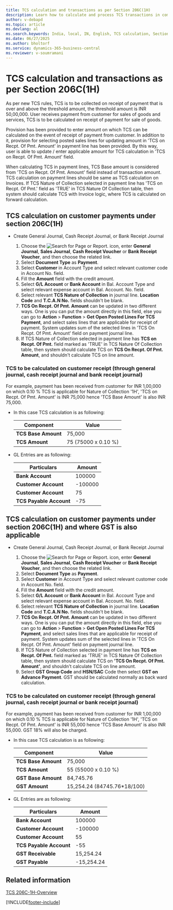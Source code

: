 ```yaml
---
title: TCS calculation and transactions as per Section 206C(1H)
description: Learn how to calculate and process TCS transactions in compliance with Section 206C(1H) in Business Central for India.
author: v-debapd
ms.topic: article
ms.devlang: al
ms.search.keywords: India, local, IN, English, TCS calculation, Section 206C
ms.date: 06/27/2025
ms.author: bholtorf
ms.service: dynamics-365-business-central
ms.reviewer: v-soumramani
---
```


# TCS calculation and transactions as per Section 206C(1H)

As per new TCS rules, TCS is to be collected on receipt of payment that is over and above the threshold amount, the threshold amount is INR 50,00,000. User receives payment from customer for sales of goods and services, TCS is to be calculated on receipt of payment for sale of goods.

Provision has been provided to enter amount on which TCS can be calculated on the event of receipt of payment from customer. In addition to it, provision for selecting posted sales lines for updating amount in 'TCS on Recpt. Of Pmt. Amount' in payment line has been provided. By this way, user is able to update / enter applicable amount for TCS calculation in 'TCS on Recpt. Of Pmt. Amount' field.

When calculating TCS in payment lines, TCS Base amount is considered from 'TCS on Recpt. Of Pmt. Amount' field instead of transaction amount. TCS calculation on payment lines should be same as TCS calculation on Invoices. If TCS Nature of Collection selected in payment line has 'TCS on Recpt. Of Pmt.' field as 'TRUE' in TCS Nature Of Collection table, then system should calculate TCS with Invoice logic, where TCS is calculated on forward calculation.

## TCS calculation on customer payments under section 206C(1H)

- Create General Journal, Cash Receipt Journal, or Bank Receipt Journal

  1. Choose the ![Search for Page or Report.](image/search_small.png "Search for Page or Report icon") icon, enter **General Journal**, **Sales Journal**, **Cash Receipt Voucher** or **Bank Receipt Voucher**, and then choose the related link.
  1. Select **Document Type** as **Payment**.
  1. Select **Customer** in Account Type and select relevant customer code in Account No. field.
  1. Fill the **Amount** field with the credit amount.
  1. Select **G/L Account** or **Bank Account** in Bal. Account Type and select relevant expense account in Bal. Account. No. field.
  1. Select relevant **TCS Nature of Collection** in journal line. **Location Code** and **T.C.A.N No.** fields shouldn't be blank.
  1. **TCS On Recpt. Of Pmt. Amount** can be updated in two different ways. One is you can put the amount directly in this field, else you can go to **Action** > **Function** > **Get Open Posted Lines For TCS Payment**, and select sales lines that are applicable for receipt of payment. System updates sum of the selected lines in 'TCS On Recpt. Of Pmt. Amount' field on payment journal line.
  1. If TCS Nature of Collection selected in payment line has **TCS on Recpt. Of Pmt.** field marked as 'TRUE' in TCS Nature Of Collection table, then system should calculate TCS on **TCS On Recpt. Of Pmt. Amount**, and shouldn't calculate TCS on line amount.

### TCS to be calculated on customer receipt (through general journal, cash receipt journal and bank receipt journal)

For example, payment has been received from customer for INR 1,00,000 on which 0.10 % TCS is applicable for Nature of Collection '1H', 'TCS on Recpt. Of Pmt. Amount' is INR 75,000 hence 'TCS Base Amount' is also INR 75,000.
  
- In this case TCS calculation is as following:

  |Component|Value|
  |----------------------------------|---------------------------------------|  
  |**TCS Base Amount**|75,000|  
  |**TCS Amount**|75 (75000 x 0.10 %)|

- GL Entries are as following:

  |Particulars|Amount|
  |----------------------------------|---------------------------------------|  
  |**Bank Account**|100000|
  |**Customer Account**|-100000|
  |**Customer Account**|75|
  |**TCS Payable Account**|-75|
  
## TCS calculation on customer payments under section 206C(1H) and where GST is also applicable

- Create General Journal, Cash Receipt Journal, or Bank Receipt Journal

  1. Choose the ![Search for Page or Report.](image/search_small.png "Search for Page or Report icon") icon, enter **General Journal**, **Sales Journal**, **Cash Receipt Voucher** or **Bank Receipt Voucher**, and then choose the related link.
  1. Select **Document Type** as **Payment**.
  1. Select **Customer** in Account Type and select relevant customer code in Account No. field.
  1. Fill the **Amount** field with the credit amount.
  1. Select **G/L Account** or **Bank Account** in Bal. Account Type and select relevant expense account in Bal. Account. No. field.
  1. Select relevant **TCS Nature of Collection** in journal line. **Location Code** and **T.C.A.N No.** fields shouldn't be blank.
  1. **TCS On Recpt. Of Pmt. Amount** can be updated in two different ways. One is you can put the amount directly in this field, else you can go to **Action** > **Function** > **Get Open Posted Lines For TCS Payment**, and select sales lines that are applicable for receipt of payment. System updates sum of the selected lines in 'TCS On Recpt. Of Pmt. Amount' field on payment journal line.
  1. If TCS Nature of Collection selected in payment line has **TCS on Recpt. Of Pmt.** field marked as 'TRUE' in TCS Nature Of Collection table, then system should calculate TCS on **'TCS On Recpt. Of Pmt. Amount'**, and shouldn't calculate TCS on line amount.
  1. Select **GST Group Code** and **HSN/SAC** Code then select **GST on Advance Payment**. GST should be calculated normally as back ward calculation.

### TCS to be calculated on customer receipt (through general journal, cash receipt journal or bank receipt journal)

For example, payment has been received from customer for INR 1,00,000 on which 0.10 % TCS is applicable for Nature of Collection '1H', 'TCS on Recpt. Of Pmt. Amount' is INR 55,000 hence 'TCS Base Amount' is also INR 55,000. GST 18% will also be charged.
  
- In this case TCS calculation is as following:

  |Component|Value|
  |----------------------------------|---------------------------------------|
  |**TCS Base Amount**|75,000|  
  |**TCS Amount**|55 (55000 x 0.10 %)|
  |**GST Base Amount**|84,745.76|
  |**GST Amount**|15,254.24 (84745.76*18/100)|

- GL Entries are as following:

  |Particulars|Amount|
  |----------------------------------|---------------------------------------|
  |**Bank Account**|100000|
  |**Customer Account**|-100000|
  |**Customer Account**|55|
  |**TCS Payable Account**|-55|
  |**GST Receivable**|15,254.24|
  |**GST Payable**|-15,254.24|

## Related information

[TCS 206C-1H-Overview](TCS-206C-1H-Overview.md)

[!INCLUDE[footer-include](../../includes/footer-banner.md)]
